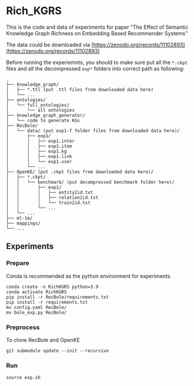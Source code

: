 # Rich_KGRS

This is the code and data of experiments for paper "The Effect of Semantic Knowledge Graph Richness on Embedding Based Recommender Systems"

The data could be downloaded via [https://zenodo.org/records/11102893](https://zenodo.org/records/11102893)


Before running the experiemnts, you should to make sure put all the `*.ckpt` files and all the decompressed `exp*` folders into correct path as following:
```
.
├── knowledge_graph/
│   ├── *.ttl (put .ttl files from downloaded data here)
│   └── ...
├── ontologies/
│   └── full_ontologies/
│       └── all ontologies
├── knowledge_graph_generator/
│   └── code to generate KGs
├── RecBole/
│   └── data/ (put exp1-7 folder files from downloaded data here)/
│       ├── exp1/
│       │   ├── exp1.inter
│       │   ├── exp1.item
│       │   ├── exp1.kg
│       │   ├── exp1.link
│       │   └── exp1.user
│       └── ...
├── OpenKE/ (put .ckpt files from downloaded data here)/
│   ├── *.ckpt/
│   │   └── benchmark/ (put decompressed benchmark folder here)/
│   │       ├── exp1/
│   │       │   ├── entity2id.txt
│   │       │   ├── relation2id.txt
│   │       │   └── train2id.txt
│   │       └── ...
│   └── ...
├── ml-1m/
├── mappings/
└── ...
```

## Experiments

### Prepare

Conda is recommended as the python environment for experiments.
```
conda create -n RichKGRS python=3.9
conda activate RichKGRS
pip install -r RecBole/requirements.txt
pip install -r requirements.txt
mv config.yaml RecBole/
mv bole_exp.py RecBole/
```

### Preprocess
To clone RecBole and OpenKE
```
git submodule update --init --recursive
```

### Run

```
source exp.sh
```